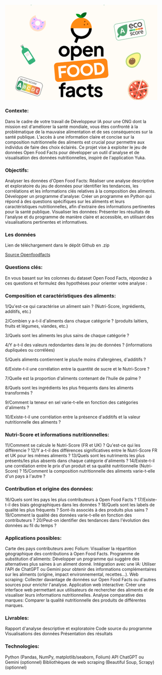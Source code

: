 ![OFF](OFF.png)

### Contexte:
Dans le cadre de votre travail de Développeur IA pour une ONG dont la mission est d'améliorer la santé mondiale, vous êtes confronté à la problématique de la mauvaise alimentation et de ses conséquences sur la santé publique. L'accès à une information claire et concise sur la composition nutritionnelle des aliments est crucial pour permettre aux individus de faire des choix éclairés. Ce projet vise à exploiter le jeu de données Open Food Facts pour développer un outil d'analyse et de visualisation des données nutritionnelles, inspiré de l'application Yuka.

### Objectifs:
Analyser les données d'Open Food Facts: Réaliser une analyse descriptive et exploratoire du jeu de données pour identifier les tendances, les corrélations et les informations clés relatives à la composition des aliments.
Développer un programme d'analyse: Créer un programme en Python qui répond à des questions spécifiques sur les aliments et leurs caractéristiques nutritionnelles, afin d'extraire des informations pertinentes pour la santé publique.
Visualiser les données: Présenter les résultats de l'analyse et du programme de manière claire et accessible, en utilisant des visualisations pertinentes et informatives.

### Les données
Lien de téléchargement dans le dépôt Github en .zip

[Source Openfoodfacts](https://fr.openfoodfacts.org/)

### Questions clés:
En vous basant sur les colonnes du dataset Open Food Facts, répondez à ces questions et formulez des hypothèses pour orienter votre analyse :

### Composition et caractéristiques des aliments:
1/Qu'est-ce qui caractérise un aliment sain ? (Nutri-Score, ingrédients, additifs, etc.)

2/Combien y a-t-il d'aliments dans chaque catégorie ? (produits laitiers, fruits et légumes, viandes, etc.)

3/Quels sont les aliments les plus sains de chaque catégorie ?

4/Y a-t-il des valeurs redondantes dans le jeu de données ? (informations dupliquées ou corrélées)

5/Quels aliments contiennent le plus/le moins d'allergènes, d'additifs ?

6/Existe-t-il une corrélation entre la quantité de sucre et le Nutri-Score ?

7/Quelle est la proportion d'aliments contenant de l'huile de palme ?

8/Quels sont les ingrédients les plus fréquents dans les aliments transformés ?

9/Comment la teneur en sel varie-t-elle en fonction des catégories d'aliments ?

10/Existe-t-il une corrélation entre la présence d'additifs et la valeur nutritionnelle des aliments ?

### Nutri-Score et informations nutritionnelles:
11/Comment se calcule le Nutri-Score (FR et UK) ? Qu'est-ce qui les différencie ?
12/Y a-t-il des différences significatives entre le Nutri-Score FR et UK pour les mêmes aliments ?
13/Quels sont les nutriments les plus présents/les plus absents dans chaque catégorie d'aliments ?
14/Existe-t-il une corrélation entre le prix d'un produit et sa qualité nutritionnelle (Nutri-Score) ?
15/Comment la composition nutritionnelle des aliments varie-t-elle d'un pays à l'autre ?

### Contribution et origine des données:
16/Quels sont les pays les plus contributeurs à Open Food Facts ?
17/Existe-t-il des biais géographiques dans les données ?
18/Quels sont les labels de qualité les plus fréquents ? Sont-ils associés à des produits plus sains ?
19/Comment la qualité des données varie-t-elle en fonction des contributeurs ?
20/Peut-on identifier des tendances dans l'évolution des données au fil du temps ?

### Applications possibles:
Carte des pays contributeurs avec Folium: Visualiser la répartition géographique des contributions à Open Food Facts.
Programme de substitution d'aliments: Développer un programme qui suggère des alternatives plus saines à un aliment donné.
Intégration avec une IA: Utiliser l'API de ChatGPT ou Gemini pour obtenir des informations complémentaires sur les aliments (origine, impact environnemental, recettes...).
Web scraping: Collecter davantage de données sur Open Food Facts ou d'autres sources pour enrichir l'analyse.
Application web interactive: Créer une interface web permettant aux utilisateurs de rechercher des aliments et de visualiser leurs informations nutritionnelles.
Analyse comparative des marques: Comparer la qualité nutritionnelle des produits de différentes marques.

### Livrables:
Rapport d'analyse descriptive et exploratoire
Code source du programme
Visualisations des données
Présentation des résultats

### Technologies:
Python (Pandas, NumPy, matplotlib/seaborn, Folium)
API ChatGPT ou Gemini (optionnel)
Bibliothèques de web scraping (Beautiful Soup, Scrapy) (optionnel)

